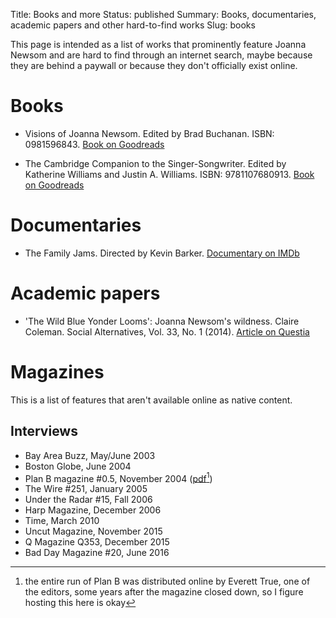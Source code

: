 Title: Books and more
Status: published
Summary: Books, documentaries, academic papers and other hard-to-find works
Slug: books

This page is intended as a list of works that prominently feature Joanna Newsom and are hard to find through an internet search, maybe because they are behind a paywall or because they don't officially exist online.

# Books #

  * Visions of Joanna Newsom. Edited by Brad Buchanan. ISBN: 0981596843. [Book on Goodreads][gr-voj]

  * The Cambridge Companion to the Singer-Songwriter. Edited by Katherine Williams and Justin A. Williams. ISBN: 9781107680913. [Book on Goodreads][gr-ccss]

[gr-voj]:https://www.goodreads.com/book/show/7722143-visions-of-joanna-newsom
[gr-ccss]:https://www.goodreads.com/book/show/28148090-the-cambridge-companion-to-the-singer-songwriter

# Documentaries #

  * The Family Jams. Directed by Kevin Barker. [Documentary on IMDb][imdb-fj]

[imdb-fj]: http://www.imdb.com/title/tt1600060/

# Academic papers #

 * 'The Wild Blue Yonder Looms': Joanna Newsom's wildness. Claire Coleman. Social Alternatives, Vol. 33, No. 1 (2014). [Article on Questia][questia-coleman]

[questia-coleman]: https://www.questia.com/library/journal/1P3-3340781411/the-wild-blue-yonder-looms-joanna-newsom-s-wildness

# Magazines #

This is a list of features that aren't available online as native content.

## Interviews ##

 * Bay Area Buzz, May/June 2003
 * Boston Globe, June 2004
 * Plan B magazine #0.5, November 2004 ([pdf]({filename}/pdfs/planb-issue0.5.pdf)[^planb])
 * The Wire #251, January 2005
 * Under the Radar #15, Fall 2006
 * Harp Magazine, December 2006
 * Time, March 2010
 * Uncut Magazine, November 2015
 * Q Magazine Q353, December 2015
 * Bad Day Magazine #20, June 2016
 
[^planb]: the entire run of Plan B was distributed online by Everett True, one of the editors, some years after the magazine closed down, so I figure hosting this here is okay



